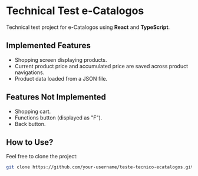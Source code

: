# Technical Test e-Catalogos

Technical test project for e-Catalogos using **React** and **TypeScript**.

## Implemented Features

- Shopping screen displaying products.
- Current product price and accumulated price are saved across product navigations.
- Product data loaded from a JSON file.

## Features Not Implemented

- Shopping cart.
- Functions button (displayed as "F").
- Back button.

## How to Use?

Feel free to clone the project:
```bash
git clone https://github.com/your-username/teste-tecnico-ecatalogos.git
